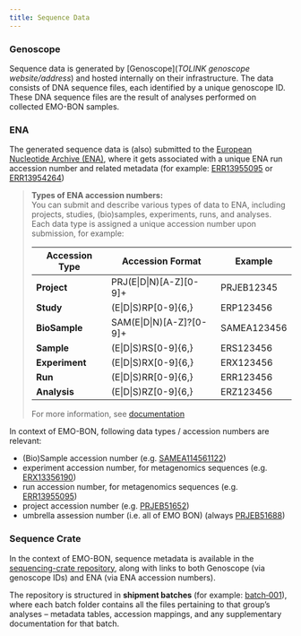 ```yaml
---
title: Sequence Data
---
```


### Genoscope

Sequence data is generated by [Genoscope](*TOLINK genoscope website/address*) and hosted internally on their infrastructure. The data consists of DNA sequence files, each identified by a unique genoscope ID. These DNA sequence files are the result of analyses performed on collected EMO-BON samples.


### ENA

The generated sequence data is (also) submitted to the [European Nucleotide Archive (ENA)](https://www.ebi.ac.uk/ena/browser/home), where it gets associated with a unique ENA run accession number and related metadata (for example: [ERR13955095](https://www.ebi.ac.uk/ena/browser/view/ERR13955095) or [ERR13954264](https://www.ebi.ac.uk/ena/browser/view/ERR13954264))

> **Types of ENA accession numbers:**  
> You can submit and describe various types of data to ENA, including projects, studies, (bio)samples, experiments, runs, and analyses. Each data type is assigned a unique accession number upon submission, for example:  
> 
> | **Accession Type** | **Accession Format**        | **Example**   |
> |-----------------|--------------------------------|---------------|
> | **Project**    | PRJ(E\|D\|N)[A-Z][0-9]+        | PRJEB12345    |
> | **Study**     | (E\|D\|S)RP[0-9]{6,}           | ERP123456     |
> | **BioSample**  | SAM(E\|D\|N)[A-Z]?[0-9]+       | SAMEA123456   |
> |  **Sample**    | (E\|D\|S)RS[0-9]{6,}           | ERS123456     |
> | **Experiment** | (E\|D\|S)RX[0-9]{6,}           | ERX123456     |
> | **Run**        | (E\|D\|S)RR[0-9]{6,}           | ERR123456     |
> | **Analysis**    | (E\|D\|S)RZ[0-9]{6,}           | ERZ123456     |
> 
> For more information, see [documentation](https://ena-docs.readthedocs.io/en/latest/submit/general-guide/accessions.html)

In context of EMO-BON, following data types / accession numbers are relevant: 
- (Bio)Sample accession number (e.g. [SAMEA114561122](https://www.ebi.ac.uk/ena/browser/view/SAMEA114561122)) 
- experiment accession number, for metagenomics sequences (e.g. [ERX13356190](https://www.ebi.ac.uk/ena/browser/view/ERX13356190)) 
- run accession number, for metagenomics sequences (e.g. [ERR13955095](https://www.ebi.ac.uk/ena/browser/view/ERR13955095)) 
- project accession number (e.g. [PRJEB51652](https://www.ebi.ac.uk/ena/browser/view/PRJEB51652)) 
- umbrella assession number (i.e. all of EMO BON) (always [PRJEB51688](https://www.ebi.ac.uk/ena/browser/view/PRJEB51688))   


### Sequence Crate

In the context of EMO-BON, sequence metadata is available in the [sequencing-crate repository](https://github.com/emo-bon/sequencing-crate), along with links to both Genoscope (via genoscope IDs) and ENA (via ENA accession numbers).

The repository is structured in **shipment batches** (for example: [batch‑001](https://github.com/emo-bon/sequencing-crate/tree/main/shipment/batch-001)), where each batch folder contains all the files pertaining to that group’s analyses – metadata tables, accession mappings, and any supplementary documentation for that batch. 